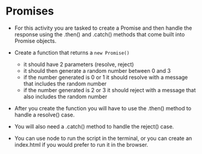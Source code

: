 # Promises

* For this activity you are tasked to create a Promise and then handle the response using the .then() and .catch() methods that come built into Promise objects.

* Create a function that returns a `new Promise()`
    - it should have 2 parameters (resolve, reject)
    - it should then generate a random number between 0 and 3
    - if the number generated is 0 or 1 it should resolve with a message that includes the random number
    - if the number generated is 2 or 3 it should reject with a message that also includes the random number

* After you create the function you will have to use the .then() method to handle a resolve() case.

* You will also need a .catch() method to handle the reject() case.

* You can use node to run the script in the terminal, or you can create an index.html if you would prefer to run it in the browser.